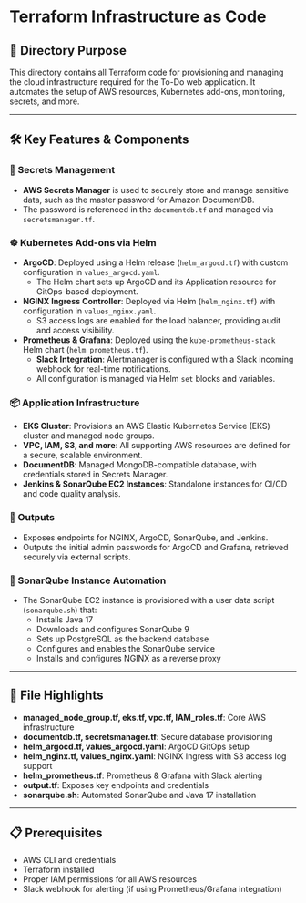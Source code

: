 # Terraform Infrastructure as Code

## 🎯 Directory Purpose
This directory contains all Terraform code for provisioning and managing the cloud infrastructure required for the To-Do web application. It automates the setup of AWS resources, Kubernetes add-ons, monitoring, secrets, and more.

---

## 🛠️ Key Features & Components

### 🔐 Secrets Management
- **AWS Secrets Manager** is used to securely store and manage sensitive data, such as the master password for Amazon DocumentDB.
- The password is referenced in the `documentdb.tf` and managed via `secretsmanager.tf`.

### ☸️ Kubernetes Add-ons via Helm
- **ArgoCD**: Deployed using a Helm release (`helm_argocd.tf`) with custom configuration in `values_argocd.yaml`.
  - The Helm chart sets up ArgoCD and its Application resource for GitOps-based deployment.
- **NGINX Ingress Controller**: Deployed via Helm (`helm_nginx.tf`) with configuration in `values_nginx.yaml`.
  - S3 access logs are enabled for the load balancer, providing audit and access visibility.
- **Prometheus & Grafana**: Deployed using the `kube-prometheus-stack` Helm chart (`helm_prometheus.tf`).
  - **Slack Integration**: Alertmanager is configured with a Slack incoming webhook for real-time notifications.
  - All configuration is managed via Helm `set` blocks and variables.

### 📦 Application Infrastructure
- **EKS Cluster**: Provisions an AWS Elastic Kubernetes Service (EKS) cluster and managed node groups.
- **VPC, IAM, S3, and more**: All supporting AWS resources are defined for a secure, scalable environment.
- **DocumentDB**: Managed MongoDB-compatible database, with credentials stored in Secrets Manager.
- **Jenkins & SonarQube EC2 Instances**: Standalone instances for CI/CD and code quality analysis.

### 📝 Outputs
- Exposes endpoints for NGINX, ArgoCD, SonarQube, and Jenkins.
- Outputs the initial admin passwords for ArgoCD and Grafana, retrieved securely via external scripts.

### 🧩 SonarQube Instance Automation
- The SonarQube EC2 instance is provisioned with a user data script (`sonarqube.sh`) that:
  - Installs Java 17
  - Downloads and configures SonarQube 9
  - Sets up PostgreSQL as the backend database
  - Configures and enables the SonarQube service
  - Installs and configures NGINX as a reverse proxy

---

## 📂 File Highlights
- **managed_node_group.tf, eks.tf, vpc.tf, IAM_roles.tf**: Core AWS infrastructure
- **documentdb.tf, secretsmanager.tf**: Secure database provisioning
- **helm_argocd.tf, values_argocd.yaml**: ArgoCD GitOps setup
- **helm_nginx.tf, values_nginx.yaml**: NGINX Ingress with S3 access log support
- **helm_prometheus.tf**: Prometheus & Grafana with Slack alerting
- **output.tf**: Exposes key endpoints and credentials
- **sonarqube.sh**: Automated SonarQube and Java 17 installation

---

## 📋 Prerequisites
- AWS CLI and credentials
- Terraform installed
- Proper IAM permissions for all AWS resources
- Slack webhook for alerting (if using Prometheus/Grafana integration)
